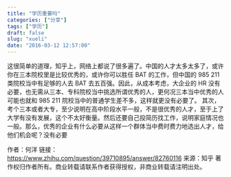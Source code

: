 ```yaml
---
title: "学历重要吗"
categories: ["分享"]
tags: ["学历"]
draft: false
slug: "xueli"
date: "2016-03-12 12:57:00"
---
```


这很简单的道理，知乎上，网络上都说了很多遍了。中国的人才太多太多了，或许你在三本院校里是比较优秀的，或许你可以胜任 BAT 的工作，但中国的 985 211 类院校当中有足够的人去 BAT 去五百强。因此，从成本考虑，大企业的 HR 没有必要，也无需从三本、专科院校当中挑选所谓优秀的人，更何况三本当中优秀的人可能也就和 985 211 院校当中的普通学生差不多，这样就更没有必要了。
其次，考个三本或者大专，至少说明在高中阶段水平一般，不是很优秀的人才，至于上了大学有没有发展，这个不太好衡量。然后还要自己投简历找工作，说明家庭情况也一般。那么，优秀的企业有什么必要从这样一个群体当中费时费力地选出人才，给他们机会呢？没有必要

作者：何洋
链接：<a href="https://www.zhihu.com/question/39710895/answer/82760116" target="_blank">https://www.zhihu.com/question/39710895/answer/82760116</a>
来源：知乎
著作权归作者所有。商业转载请联系作者获得授权，非商业转载请注明出处。

